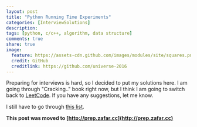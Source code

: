 ```yaml
---
layout: post
title: "Python Running Time Experiments"
categories: [InterviewSolutions]
description:
tags: [python, c/c++, algorithm, data structure]
comments: true
share: true
image:
  feature: https://assets-cdn.github.com/images/modules/site/squares.png
  credit: GitHub
  creditlink: https://github.com/universe-2016
---
```


Preparing for interviews is hard, so I decided to put my solutions here. I am going through "Cracking.." book right now, but I think I am going to switch back to [LeetCode](https://leetcode.com/). If you have any suggestions, let me know.

<!-- more -->

I still have to go through [this list](https://github.com/zafartahirov/interview).

**This post was moved to [http://prep.zafar.cc](http://prep.zafar.cc)**
